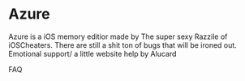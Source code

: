 Azure
=====
Azure is a iOS memory editior made by The super sexy Razzile of iOSCheaters. There are still a shit ton of bugs that will be ironed out. Emotional support/ a little website help by Alucard 


FAQ
